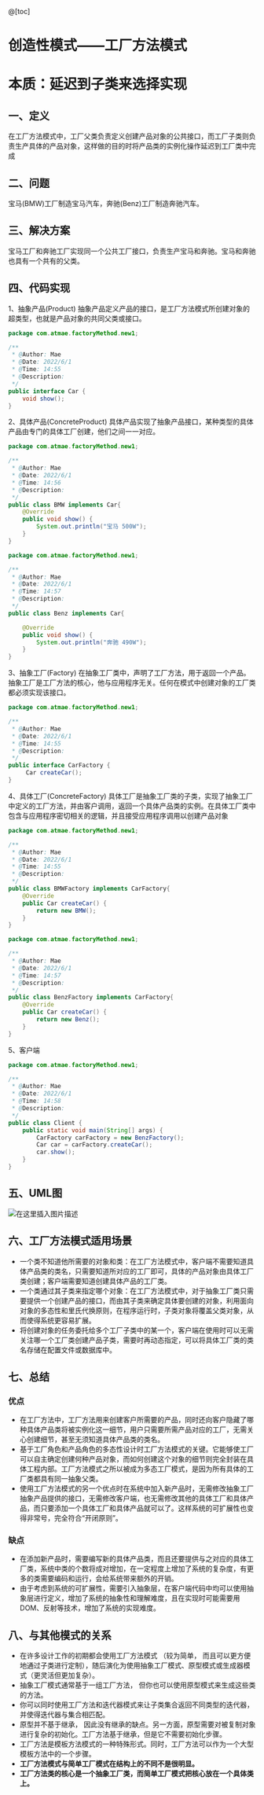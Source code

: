 @[toc]
# 创造性模式——工厂方法模式
# 本质：延迟到子类来选择实现
## 一、定义
在工厂方法模式中，工厂父类负责定义创建产品对象的公共接口，而工厂子类则负责生产具体的产品对象，这样做的目的时将产品类的实例化操作延迟到工厂类中完成
## 二、问题
宝马(BMW)工厂制造宝马汽车，奔驰(Benz)工厂制造奔驰汽车。
## 三、解决方案
宝马工厂和奔驰工厂实现同一个公共工厂接口，负责生产宝马和奔驰。宝马和奔驰也具有一个共有的父类。
## 四、代码实现
1、抽象产品(Product)
抽象产品定义产品的接口，是工厂方法模式所创建对象的超类型，也就是产品对象的共同父类或接口。
```java
package com.atmae.factoryMethod.new1;

/**
 * @Author: Mae
 * @Date: 2022/6/1
 * @Time: 14:55
 * @Description:
 */
public interface Car {
    void show();
}

```
2、具体产品(ConcreteProduct)
具体产品实现了抽象产品接口，某种类型的具体产品由专门的具体工厂创建，他们之间一一对应。
```java
package com.atmae.factoryMethod.new1;

/**
 * @Author: Mae
 * @Date: 2022/6/1
 * @Time: 14:56
 * @Description:
 */
public class BMW implements Car{
    @Override
    public void show() {
        System.out.println("宝马 500W");
    }
}

package com.atmae.factoryMethod.new1;

/**
 * @Author: Mae
 * @Date: 2022/6/1
 * @Time: 14:57
 * @Description:
 */
public class Benz implements Car{

    @Override
    public void show() {
        System.out.println("奔驰 490W");
    }
}

```
3、抽象工厂(Factory)
在抽象工厂类中，声明了工厂方法，用于返回一个产品。抽象工厂是工厂方法的核心，他与应用程序无关。任何在模式中创建对象的工厂类都必须实现该接口。
```java
package com.atmae.factoryMethod.new1;

/**
 * @Author: Mae
 * @Date: 2022/6/1
 * @Time: 14:55
 * @Description:
 */
public interface CarFactory {
     Car createCar();
}

```
4、具体工厂(ConcreteFactory)
具体工厂是抽象工厂类的子类，实现了抽象工厂中定义的工厂方法，并由客户调用，返回一个具体产品类的实例。在具体工厂类中包含与应用程序密切相关的逻辑，并且接受应用程序调用以创建产品对象
```java
package com.atmae.factoryMethod.new1;

/**
 * @Author: Mae
 * @Date: 2022/6/1
 * @Time: 14:55
 * @Description:
 */
public class BMWFactory implements CarFactory{
    @Override
    public Car createCar() {
        return new BMW();
    }
}

package com.atmae.factoryMethod.new1;

/**
 * @Author: Mae
 * @Date: 2022/6/1
 * @Time: 14:57
 * @Description:
 */
public class BenzFactory implements CarFactory{
    @Override
    public Car createCar() {
        return new Benz();
    }
}

```

5、客户端

```JAVA
package com.atmae.factoryMethod.new1;

/**
 * @Author: Mae
 * @Date: 2022/6/1
 * @Time: 14:58
 * @Description:
 */
public class Client {
    public static void main(String[] args) {
        CarFactory carFactory = new BenzFactory();
        Car car = carFactory.createCar();
        car.show();
    }
}

```
## 五、UML图
![在这里插入图片描述](https://img-blog.csdnimg.cn/fe44190a980647f39ccd9365c6f4ef71.png#pic_center)

## 六、工厂方法模式适用场景
- 一个类不知道他所需要的对象和类：在工厂方法模式中，客户端不需要知道具体产品类的类名，只需要知道所对应的工厂即可，具体的产品对象由具体工厂类创建；客户端需要知道创建具体产品的工厂类。
- 一个类通过其子类来指定哪个对象：在工厂方法模式中，对于抽象工厂类只需要提供一个创建产品的接口，而由其子类来确定具体要创建的对象，利用面向对象的多态性和里氏代换原则，在程序运行时，子类对象将覆盖父类对象，从而使得系统更容易扩展。
- 将创建对象的任务委托给多个工厂子类中的某一个，客户端在使用时可以无需关注哪一个工厂类创建产品子类，需要时再动态指定，可以将具体工厂类的类名存储在配置文件或数据库中。

## 七、总结
### 优点
- 在工厂方法中，工厂方法用来创建客户所需要的产品，同时还向客户隐藏了哪种具体产品类将被实例化这一细节，用户只需要所需产品对应的工厂，无需关心创建细节，甚至无须知道具体产品类的类名。
- 基于工厂角色和产品角色的多态性设计时工厂方法模式的关键。它能够使工厂可以自主确定创建何种产品对象，而如何创建这个对象的细节则完全封装在具体工程内部。工厂方法模式之所以被成为多态工厂模式，是因为所有具体的工厂类都具有同一抽象父类。
- 使用工厂方法模式的另一个优点时在系统中加入新产品时，无需修改抽象工厂抽象产品提供的接口，无需修改客户端，也无需修改其他的具体工厂和具体产品，而只要添加一个具体工厂和具体产品就可以了。这样系统的可扩展性也变得非常号，完全符合“开闭原则”。
### 缺点
- 在添加新产品时，需要编写新的具体产品类，而且还要提供与之对应的具体工厂类，系统中类的个数将成对增加，在一定程度上增加了系统的复杂度，有更多的类需要编码和运行，会给系统带来额外的开销。
- 由于考虑到系统的可扩展性，需要引入抽象层，在客户端代码中均可以使用抽象层进行定义，增加了系统的抽象性和理解难度，且在实现时可能需要用DOM、反射等技术，增加了系统的实现难度。
## 八、与其他模式的关系
- 在许多设计工作的初期都会使用工厂方法模式 （较为简单， 而且可以更方便地通过子类进行定制），随后演化为使用抽象工厂模式、原型模式或生成器模式（更灵活但更加复杂）。
- 抽象工厂模式通常基于一组工厂方法， 但你也可以使用原型模式来生成这些类的方法。
- 你可以同时使用工厂方法和迭代器模式来让子类集合返回不同类型的迭代器， 并使得迭代器与集合相匹配。
- 原型并不基于继承， 因此没有继承的缺点。另一方面，原型需要对被复制对象进行复杂的初始化。工厂方法基于继承，但是它不需要初始化步骤。
- 工厂方法是模板方法模式的一种特殊形式。同时，工厂方法可以作为一个大型模板方法中的一个步骤。
- **工厂方法模式与简单工厂模式在结构上的不同不是很明显。**
- **工厂方法类的核心是一个抽象工厂类，而简单工厂模式把核心放在一个具体类上。**
